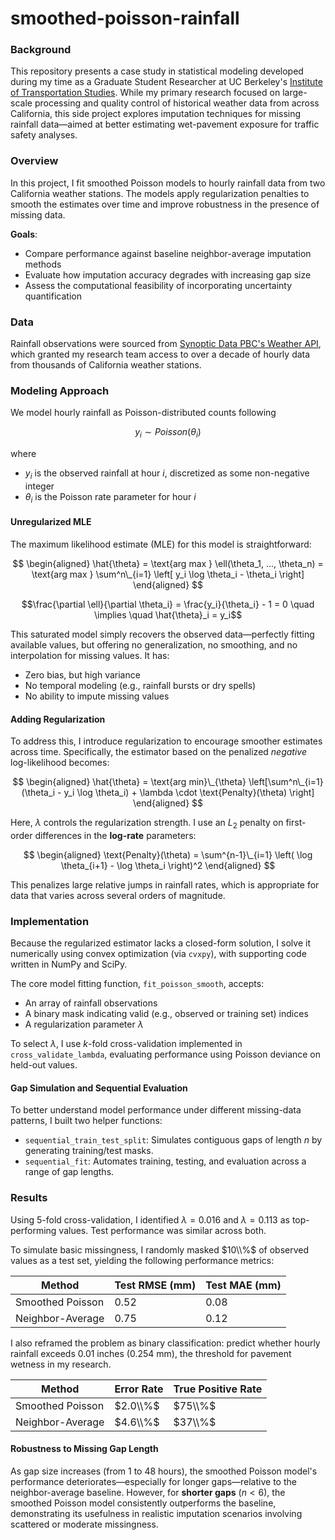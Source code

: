 # smoothed-poisson-rainfall

### Background

This repository presents a case study in statistical modeling developed during my time as a Graduate Student Researcher at UC Berkeley's [Institute of Transportation Studies](https://ucits.org/). While my primary research focused on large-scale processing and quality control of historical weather data from across California, this side project explores imputation techniques for missing rainfall data—aimed at better estimating wet-pavement exposure for traffic safety analyses.

### Overview

In this project, I fit smoothed Poisson models to hourly rainfall data from two California weather stations. The models apply regularization penalties to smooth the estimates over time and improve robustness in the presence of missing data.

**Goals**:

- Compare performance against baseline neighbor-average imputation methods
- Evaluate how imputation accuracy degrades with increasing gap size
- Assess the computational feasibility of incorporating uncertainty quantification

### Data

Rainfall observations were sourced from [Synoptic Data PBC's Weather API](https://synopticdata.com/weatherapi/), which granted my research team access to over a decade of hourly data from thousands of California weather stations.

### Modeling Approach

We model hourly rainfall as Poisson-distributed counts following

$$y_i \sim Poisson(\theta_i)$$

where

- $y_i$ is the observed rainfall at hour $i$, discretized as some non-negative integer
- $\theta_i$ is the Poisson rate parameter for hour $i$

#### Unregularized MLE
<!--
Below is the derivation for the (unregularized) maximum likelihood estimator for this data, denoted by $\hat{\theta}_{MLE} = \left(\hat{\theta}_1, ..., \hat{\theta}_n \right)$.

For independent observations from the Poisson distribution, the joint log-likelihood can be expressed as

$$
\begin{aligned}
L(\theta_1, ..., \theta_n) &= \prod^n_{i=1} p_{\theta_i}(y_i) \\
&= \prod^n_{i=1} \theta_i^{y_i} \exp(-\theta_i) (y_i!)^{-1}
\end{aligned}
$$

$$
\begin{aligned}
\ell(\theta_1, ..., \theta_n) &= \log L(\theta_1, ..., \theta_n) \\
&= \sum^n\_{i=1} \left[ y_i \log \theta_i - \theta_i - \log(y_i!) \right]
\end{aligned}
$$

Therefore, the estimator must satisfy

$$
\begin{aligned}
\hat{\theta}_{MLE} &= \text{arg max}\_{\theta_1, ..., \theta_n} \ell(\theta_1, ..., \theta_n) \\
&= \text{arg max}\_{\theta_1, ..., \theta_n} \sum^n\_{i=1} \left[ y_i \log \theta_i - \theta_i \right]
\end{aligned}
$$

To solve, we can maximize $\ell(\theta_1, ..., \theta_n)$ over all $\theta_i$ independently. That is, we can take derivatives w.r.t each $\theta_i$ such that

$$\frac{\partial \ell}{\partial \theta_i} = \frac{y_i}{\theta_i} - 1 = 0 \implies \hat{\theta}_i = y_i$$

Thus, $\hat{\theta}_{MLE}$ is just simply $y_i$ for all $i$.
-->

The maximum likelihood estimate (MLE) for this model is straightforward:

$$
\begin{aligned}
\hat{\theta} = \text{arg max } \ell(\theta_1, ..., \theta_n) = \text{arg max } \sum^n\_{i=1} \left[ y_i \log \theta_i - \theta_i \right]
\end{aligned}
$$

$$\frac{\partial \ell}{\partial \theta_i} = \frac{y_i}{\theta_i} - 1 = 0 \quad \implies \quad \hat{\theta}_i = y_i$$

This saturated model simply recovers the observed data—perfectly fitting available values, but offering no generalization, no smoothing, and no interpolation for missing values. It has:

- Zero bias, but high variance
- No temporal modeling (e.g., rainfall bursts or dry spells)
- No ability to impute missing values

#### Adding Regularization

To address this, I introduce regularization to encourage smoother estimates across time. Specifically, the estimator based on the penalized *negative* log-likelihood becomes:

<!--
$$
\begin{aligned}
\hat{\theta} &= \text{arg max}\_{\theta_1, ..., \theta_n} \left[\sum^n\_{i=1} (y_i \log \theta_i - \theta_i) - \lambda \cdot \text{Penalty}(\theta) \right] \\
&= \text{arg min}\_{\theta_1, ..., \theta_n} \left[\sum^n\_{i=1} (\theta_i - y_i \log \theta_i) + \lambda \cdot \text{Penalty}(\theta) \right]
\end{aligned}
$$
-->

$$
\begin{aligned}
\hat{\theta} = \text{arg min}\_{\theta} \left[\sum^n\_{i=1} (\theta_i - y_i \log \theta_i) + \lambda \cdot \text{Penalty}(\theta) \right]
\end{aligned}
$$

Here, $\lambda$ controls the regularization strength. I use an $L_2$ penalty on first-order differences in the **log-rate** parameters:

$$
\begin{aligned}
\text{Penalty}(\theta) = \sum^{n-1}\_{i=1} \left( \log \theta_{i+1} - \log \theta_i \right)^2
\end{aligned}
$$

This penalizes large relative jumps in rainfall rates, which is appropriate for data that varies across several orders of magnitude.

### Implementation

Because the regularized estimator lacks a closed-form solution, I solve it numerically using convex optimization (via `cvxpy`), with supporting code written in NumPy and SciPy.

<!--
$$Obj(\theta_1, ..., \theta_n) = \left[ \sum^n_{i=1} (\theta_i - y_i \eta_i) + \lambda \sum^{n-1}\_{i=1} ( \eta_{i+1} - \eta_i )^2 \right]$$
-->

The core model fitting function, `fit_poisson_smooth`, accepts:

- An array of rainfall observations
- A binary mask indicating valid (e.g., observed or training set) indices
- A regularization parameter $\lambda$

To select $\lambda$, I use $k$-fold cross-validation implemented in `cross_validate_lambda`, evaluating performance using Poisson deviance on held-out values.

#### Gap Simulation and Sequential Evaluation

To better understand model performance under different missing-data patterns, I built two helper functions:

- `sequential_train_test_split`: Simulates contiguous gaps of length $n$ by generating training/test masks.
- `sequential_fit`: Automates training, testing, and evaluation across a range of gap lengths.


### Results

Using 5-fold cross-validation, I identified $\lambda = 0.016$ and $\lambda = 0.113$ as top-performing values. Test performance was similar across both.

To simulate basic missingness, I randomly masked $10\\%$ of observed values as a test set, yielding the following performance metrics:

| Method           | Test RMSE (mm) | Test MAE (mm) |
|------------------|----------------|---------------|
| Smoothed Poisson |         $0.52$ |        $0.08$ |
| Neighbor-Average |         $0.75$ |        $0.12$ |

I also reframed the problem as binary classification: predict whether hourly rainfall exceeds $0.01$ inches ($0.254$ mm), the threshold for pavement wetness in my research.

| Method           | Error Rate     | True Positive Rate |
|------------------|----------------|--------------------|
| Smoothed Poisson |       $2.0\\%$ |            $75\\%$ |
| Neighbor-Average |       $4.6\\%$ |            $37\\%$ |

#### Robustness to Missing Gap Length

As gap size increases (from $1$ to $48$ hours), the smoothed Poisson model's performance deteriorates—especially for longer gaps—relative to the neighbor-average baseline. However, for **shorter gaps** ($n < 6$), the smoothed Poisson model consistently outperforms the baseline, demonstrating its usefulness in realistic imputation scenarios involving scattered or moderate missingness.
